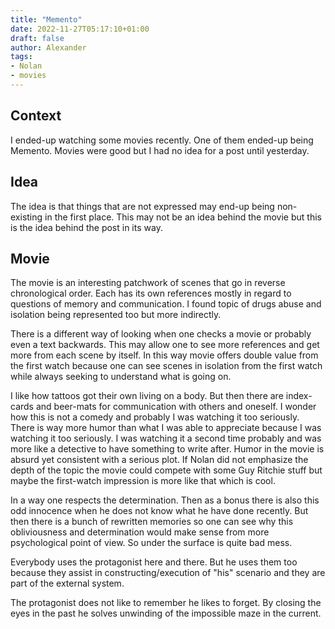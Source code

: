 ```yaml
---
title: "Memento"
date: 2022-11-27T05:17:10+01:00
draft: false
author: Alexander
tags:
- Nolan
- movies
---
```


## Context

I ended-up watching some movies recently.
One of them ended-up being Memento.
Movies were good but I had no idea for a post until yesterday.

## Idea

The idea is that things that are not expressed may end-up being non-existing in the first place.
This may not be an idea behind the movie but this is the idea behind the post in its way.

## Movie

The movie is an interesting patchwork of scenes that go in reverse chronological order.
Each has its own references mostly in regard to questions of memory and communication.
I found topic of drugs abuse and isolation being represented too but more indirectly.

There is a different way of looking when one checks a movie or probably even a text backwards.
This may allow one to see more references and get more from each scene by itself.
In this way movie offers double value from the first watch because one can see scenes 
in isolation from the first watch while always seeking to understand what is going on.

I like how tattoos got their own living on a body.
But then there are index-cards and beer-mats for communication with others and oneself.
I wonder how this is not a comedy and probably I was watching it too seriously.
There is way more humor than what I was able to appreciate because I was watching it too seriously.
I was watching it a second time probably and was more like a detective to have something to write after.
Humor in the movie is absurd yet consistent with a serious plot.
If Nolan did not emphasize the depth of the topic the movie could compete with some Guy Ritchie stuff
but maybe the first-watch impression is more like that which is cool.

In a way one respects the determination.
Then as a bonus there is also this odd innocence when he does not know what he have done recently.
But then there is a bunch of rewritten memories so one can see
why this obliviousness and determination would make sense from more psychological point of view.
So under the surface is quite bad mess.

Everybody uses the protagonist here and there.
But he uses them too because they assist in constructing/execution of "his" scenario and they are part of the external system.

The protagonist does not like to remember he likes to forget.
By closing the eyes in the past he solves unwinding of the impossible maze in the current.
